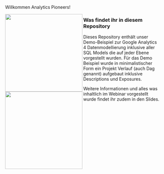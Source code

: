 Willkommen Analytics Pioneers!

<a href="Panda"><img src="https://user-images.githubusercontent.com/6991865/181518295-d841d0c8-10e3-467c-aa8c-a576dc0658c0.png" align="left" height="250" ></a>

### Was findet ihr in diesem Repository
Dieses Repository enthält unser Demo-Beispiel zur Google Analytics 4 Datenmodellierung inklusive aller SQL Models die auf jeder Ebene vorgestellt wurden.
Für das Demo Beispiel wurde in minimalistischer Form ein Projekt Verlauf (auch Dag genannt) aufgebaut inklusive Descriptions und Exposures.

<a href="dbt-dag"><img src="https://user-images.githubusercontent.com/6991865/181518410-f454e417-cffe-4a80-acb9-93ec2db34b04.png" align="left" height="250" ></a>


Weitere Informationen und alles was inhaltlich im Webinar vorgestellt wurde findet ihr zudem in den Slides.
